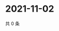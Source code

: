 # 2021-11-02

共 0 条

<!-- BEGIN WEIBO -->
<!-- 最后更新时间 Tue Nov 02 2021 08:50:07 GMT+0800 (China Standard Time) -->

<!-- END WEIBO -->
